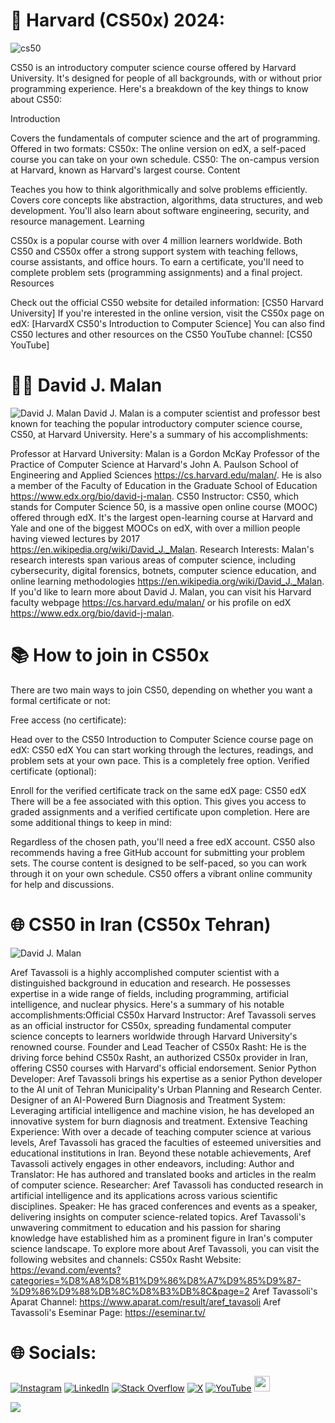 # 🏰 Harvard (CS50x) 2024:
![cs50](https://facialix.com/wp-content/uploads/2023/05/curso-gratis-de-harvard-facialix.jpg)

CS50 is an introductory computer science course offered by Harvard University. It's designed for people of all backgrounds, with or without prior programming experience. Here's a breakdown of the key things to know about CS50:

Introduction

Covers the fundamentals of computer science and the art of programming.
Offered in two formats:
CS50x: The online version on edX, a self-paced course you can take on your own schedule.
CS50: The on-campus version at Harvard, known as Harvard's largest course.
Content

Teaches you how to think algorithmically and solve problems efficiently.
Covers core concepts like abstraction, algorithms, data structures, and web development.
You'll also learn about software engineering, security, and resource management.
Learning

CS50x is a popular course with over 4 million learners worldwide.
Both CS50 and CS50x offer a strong support system with teaching fellows, course assistants, and office hours.
To earn a certificate, you'll need to complete problem sets (programming assignments) and a final project.
Resources

Check out the official CS50 website for detailed information: [CS50 Harvard University]
If you're interested in the online version, visit the CS50x page on edX: [HarvardX CS50's Introduction to Computer Science]
You can also find CS50 lectures and other resources on the CS50 YouTube channel: [CS50 YouTube]
# 👨‍🏫 David J. Malan
![David J. Malan](https://cs.harvard.edu/malan/malan.jpg)
David J. Malan is a computer scientist and professor best known for teaching the popular introductory computer science course, CS50, at Harvard University. Here's a summary of his accomplishments:

Professor at Harvard University: Malan is a Gordon McKay Professor of the Practice of Computer Science at Harvard's John A. Paulson School of Engineering and Applied Sciences https://cs.harvard.edu/malan/. He is also a member of the Faculty of Education in the Graduate School of Education https://www.edx.org/bio/david-j-malan.
CS50 Instructor: CS50, which stands for Computer Science 50, is a massive open online course (MOOC) offered through edX. It's the largest open-learning course at Harvard and Yale and one of the biggest MOOCs on edX, with over a million people having viewed lectures by 2017 https://en.wikipedia.org/wiki/David_J._Malan.
Research Interests: Malan's research interests span various areas of computer science, including cybersecurity, digital forensics, botnets, computer science education, and online learning methodologies https://en.wikipedia.org/wiki/David_J._Malan.
If you'd like to learn more about David J. Malan, you can visit his Harvard faculty webpage https://cs.harvard.edu/malan/ or his profile on edX https://www.edx.org/bio/david-j-malan.
# 📚 How to join in CS50x
There are two main ways to join CS50, depending on whether you want a formal certificate or not:

Free access (no certificate):

Head over to the CS50 Introduction to Computer Science course page on edX: CS50 edX
You can start working through the lectures, readings, and problem sets at your own pace. This is a completely free option.
Verified certificate (optional):

Enroll for the verified certificate track on the same edX page: CS50 edX There will be a fee associated with this option.
This gives you access to graded assignments and a verified certificate upon completion.
Here are some additional things to keep in mind:

Regardless of the chosen path, you'll need a free edX account.
CS50 also recommends having a free GitHub account for submitting your problem sets.
The course content is designed to be self-paced, so you can work through it on your own schedule.
CS50 offers a vibrant online community for help and discussions.
# 🌐 CS50 in Iran (CS50x Tehran)
![David J. Malan](https://media.licdn.com/dms/image/D4E3DAQG-5M7obNmY1A/image-scale_191_1128/0/1681389498799/cs50xtehran_cover?e=2147483647&v=beta&t=cbEuLD4eTQR87qsuwdFyOKo3SfKV8ENkdxhKxfC-KF8)

Aref Tavassoli is a highly accomplished computer scientist with a distinguished background in education and research. He possesses expertise in a wide range of fields, including programming, artificial intelligence, and nuclear physics.
Here's a summary of his notable accomplishments:Official CS50x Harvard Instructor: Aref Tavassoli serves as an official instructor for CS50x, spreading fundamental computer science concepts to learners worldwide through Harvard University's renowned course.
Founder and Lead Teacher of CS50x Rasht: He is the driving force behind CS50x Rasht, an authorized CS50x provider in Iran, offering CS50 courses with Harvard's official endorsement.
Senior Python Developer: Aref Tavassoli brings his expertise as a senior Python developer to the AI unit of Tehran Municipality's Urban Planning and Research Center.
Designer of an AI-Powered Burn Diagnosis and Treatment System: Leveraging artificial intelligence and machine vision, he has developed an innovative system for burn diagnosis and treatment.
Extensive Teaching Experience: With over a decade of teaching computer science at various levels, Aref Tavassoli has graced the faculties of esteemed universities and educational institutions in Iran.
Beyond these notable achievements, Aref Tavassoli actively engages in other endeavors, including:
Author and Translator: He has authored and translated books and articles in the realm of computer science.
Researcher: Aref Tavassoli has conducted research in artificial intelligence and its applications across various scientific disciplines.
Speaker: He has graced conferences and events as a speaker, delivering insights on computer science-related topics.
Aref Tavassoli's unwavering commitment to education and his passion for sharing knowledge have established him as a prominent figure in Iran's computer science landscape.
To explore more about Aref Tavassoli, you can visit the following websites and channels:
CS50x Rasht Website: https://evand.com/events?categories=%D8%A8%D8%B1%D9%86%D8%A7%D9%85%D9%87-%D9%86%D9%88%DB%8C%D8%B3%DB%8C&page=2
Aref Tavassoli's Aparat Channel: https://www.aparat.com/result/aref_tavasoli
Aref Tavassoli's Eseminar Page: https://eseminar.tv/
# 🌐 Socials:
[![Instagram](https://img.shields.io/badge/Instagram-%23E4405F.svg?logo=Instagram&logoColor=white)](https://instagram.com/mahdi___mirbagheri) [![LinkedIn](https://img.shields.io/badge/LinkedIn-%230077B5.svg?logo=linkedin&logoColor=white)](https://linkedin.com/in/seyed-mahdi-mirbagheri-9a1448289?lipi=urn%3Ali%3Apage%3Ad_flagship3_profile_view_base_contact_details%3BZS6qGzzgT%2B%2BmXAiAGDhFvQ%3D%3D) [![Stack Overflow](https://img.shields.io/badge/-Stackoverflow-FE7A16?logo=stack-overflow&logoColor=white)](https://stackoverflow.com/users/21915481/exceptional-boy) [![X](https://img.shields.io/badge/X-black.svg?logo=X&logoColor=white)](https://x.com/Mohammad208506) [![YouTube](https://img.shields.io/badge/YouTube-%23FF0000.svg?logo=YouTube&logoColor=white)](https://youtube.com/@coderscafe8) 
[<img src="https://s18955.pcdn.co/wp-content/uploads/2018/02/github.png" width="25"/>](https://github.com/user/repository/subscription)

[![](https://nau.edu/wp-content/uploads/sites/154/2018/08/visit-button-ek.png)](https://github.com/user/repository/subscription)
